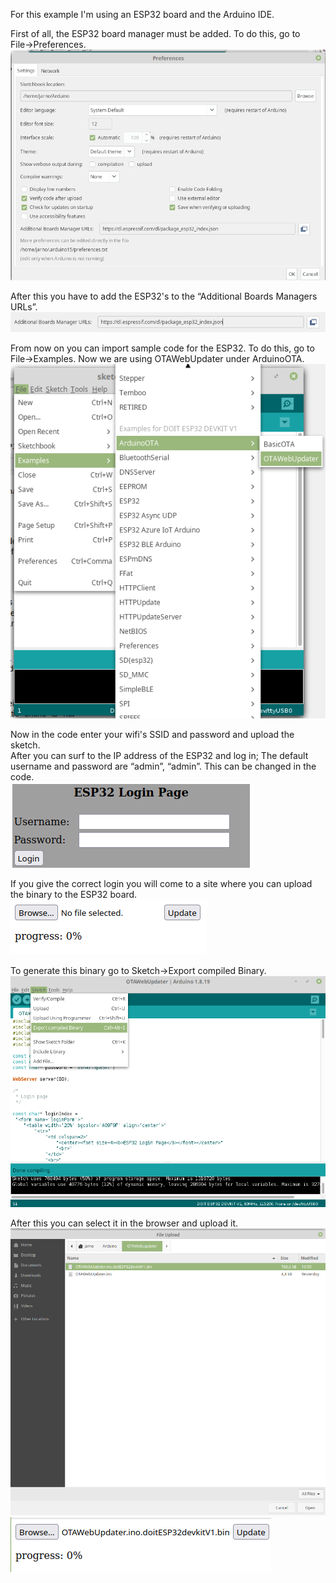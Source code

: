 
For this example I'm using an ESP32 board and the Arduino IDE.

First of all, the ESP32 board manager must be added.
To do this, go to File→Preferences.  
![](Assets/Imgs/1.png)

After this you have to add the ESP32's to the “Additional Boards Managers URLs”.  
![](Assets/Imgs/2.png)

From now on you can import sample code for the ESP32. To do this, go to File→Examples. Now we are using OTAWebUpdater under ArduinoOTA.  
![](Assets/Imgs/3.png)

Now in the code enter your wifi's SSID and password and upload the sketch.  
After you can surf to the IP address of the ESP32 and log in; The default username and password are “admin”, “admin”. This can be changed in the code.  
![](Assets/Imgs/4.png)

If you give the correct login you will come to a site where you can upload the binary to the ESP32 board.  
![](Assets/Imgs/5.png)

To generate this binary go to Sketch→Export compiled Binary.  
![](Assets/Imgs/6.png)

After this you can select it in the browser and upload it.
![](Assets/Imgs/7.png)  
![](Assets/Imgs/8.png)

